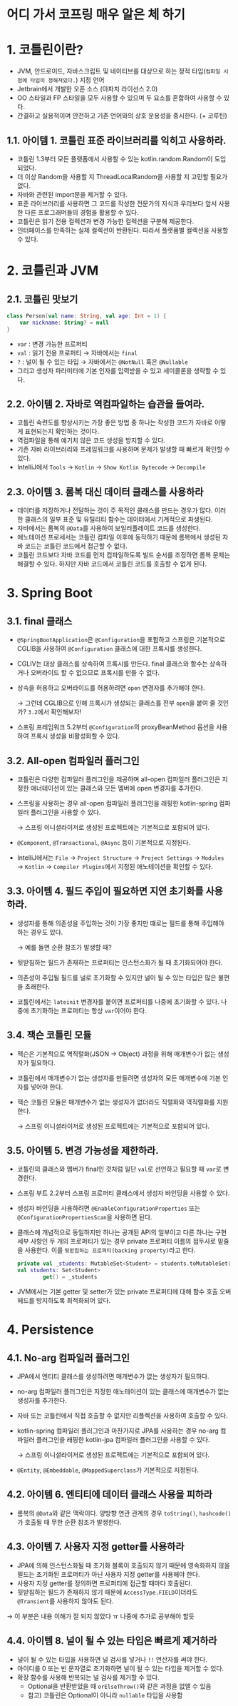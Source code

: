 # 어디 가서 코프링 매우 알은 체 하기

# 1. 코틀린이란?

- JVM, 안드로이드, 자바스크립트 및 네이티브를 대상으로 하는 정적 타입(`컴파일 시점에 타입이 정해져있다.`) 지정 언어
- Jetbrain에서 개발한 오픈 소스 (아파치 라이선스 2.0)
- OO 스타일과 FP 스타일을 모두 사용할 수 있으며 두 요소를 혼합하여 사용할 수 있다.
- 간결하고 실용적이며 안전하고 기존 언어와의 상호 운용성을 중시한다. (+ 코루틴)

## 1.1. 아이템 1. 코틀린 표준 라이브러리를 익히고 사용하라.

- 코틀린 1.3부터 모든 플랫폼에서 사용할 수 있는 kotlin.random.Random이 도입되었다.
- 더 이상 Random을 사용할 지 ThreadLocalRandom을 사용할 지 고민할 필요가 없다.
- 자바와 관련된 import문을 제거할 수 있다.
- 표준 라이브러리를 사용하면 그 코드를 작성한 전문가의 지식과 우리보다 앞서 사용한 다른 프로그래머들의 경험을 활용할 수 있다.
- 코틀린은 읽기 전용 컬렉션과 변경 가능한 컬렉션을 구분해 제공한다.
- 인터페이스를 만족하는 실제 컬렉션이 반환된다. 따라서 플랫폼별 컬렉션을 사용할 수 있다.

# 2. 코틀린과 JVM

## 2.1. 코틀린 맛보기

```kotlin
class Person(val name: String, val age: Int = 1) {
	var nickname: String? = null
}
```

- `var` : 변경 가능한 프로퍼티
- `val` : 읽기 전용 프로퍼티 → 자바에서는 `final`
- `?` : 널이 될 수 있는 타입 → 자바에서는 `@NotNull` 혹은 `@Nullable`
- 그리고 생성자 파라미터에 기본 인자를 입력받을 수 있고 세미콜론을 생략할 수 있다.

## 2.2. 아이템 2. 자바로 역컴파일하는 습관을 들여라.

- 코틀린 숙련도를 향상시키는 가장 좋은 방법 중 하나는 작성한 코드가 자바로 어떻게 표현되는지 확인하는 것이다.
- 역컴파일을 통해 예기치 않은 코드 생성을 방지할 수 있다.
- 기존 자바 라이브러리와 프레임워크를 사용하며 문제가 발생할 때 빠르게 확인할 수 있다.
- IntelliJ에서 `Tools` → `Kotlin` → `Show Kotlin Bytecode` → `Decompile`

## 2.3. 아이템 3. 롬복 대신 데이터 클래스를 사용하라

- 데이터를 저장하거나 전달하는 것이 주 목적인 클래스를 만드는 경우가 많다. 이러한 클래스의 일부 표준 및 유틸리티 함수는 데이터에서 기계적으로 파생된다.
- 자바에서는 롬복의 `@Data`를 사용하여 보일러플레이트 코드를 생성한다.
- 애노테이션 프로세서는 코틀린 컴파일 이후에 동작하기 때문에 롬복에서 생성된 자바 코드는 코틀린 코드에서 접근할 수 없다.
- 코틀린 코드보다 자바 코드를 먼저 컴파일하도록 빌드 순서를 조정하면 롬복 문제는 해결할 수 있다. 하지만 자바 코드에서 코틀린 코드를 호출할 수 없게 된다.

# 3. Spring Boot

## 3.1. final 클래스

- `@SpringBootApplication`은 `@Configuration`을 포함하고 스프링은 기본적으로 CGLIB을 사용하여 `@Configuration` 클래스에 대한 프록시를 생성한다.
- CGLIV는 대상 클래스를 상속하여 프록시를 만든다. final 클래스와 함수는 상속하거나 오버라이드 할 수 없으므로 프록시를 만들 수 없다.
- 상속을 허용하고 오버라이드를 허용하려면 `open` 변경자를 추가해야 한다.
    
    → 그런데 CGLIB으로 인해 프록시가 생성되는 클래스를 전부 `open`을 붙여 줄 것인가? `3.2`에서 확인해보자!
    
- 스프링 프레임워크 5.2부터 `@Configuration`의 proxyBeanMethod 옵션을 사용하여 프록시 생성을 비활성화할 수 있다.

## 3.2. All-open 컴파일러 플러그인

- 코틀린은 다양한 컴파일러 플러그인을 제공하며 all-open 컴파일러 플러그인은 지정한 애너테이션이 있는 클래스와 모든 멤버에 open 변경자를 추가한다.
- 스프링을 사용하는 경우 all-open 컴파일러 플러그인을 래핑한 kotlin-spring 컴파일러 플러그인을 사용할 수 있다.
    
    → 스프링 이니셜라이저로 생성된 프로젝트에는 기본적으로 포함되어 있다.
    
- `@Component`, `@Transactional`, `@Async` 등이 기본적으로 지정된다.
- IntelliJ에서는 `File` → `Project Structure` → `Project Settings` → `Modules` → `Kotlin` → `Compiler Plugins`에서 지정된 애노테이션을 확인할 수 있다.

## 3.3. 아이템 4. 필드 주입이 필요하면 지연 초기화를 사용하라.

- 생성자를 통해 의존성을 주입하는 것이 가장 좋지만 떄로는 필드를 통해 주입해야 하는 경우도 있다.
    
    → 예를 들면 순환 참조가 발생할 때?
    
- 뒷받침하는 필드가 존재하는 프로퍼티는 인스턴스화가 될 때 초기화되어야 한다.
- 의존성이 주입될 필드를 널로 초기화할 수 있지만 널이 될 수 있는 타입은 많은 불편을 초래한다.
- 코틀린에서는 `lateinit` 변경자를 붙이면 프로퍼티를 나중에 초기화할 수 있다. 나중에 초기화하는 프로퍼티는 항상 `var`이어야 한다.

## 3.4. 잭슨 코틀린 모듈

- 잭슨은 기본적으로 역직렬화(JSON → Object) 과정을 위해 매개변수가 없는 생성자가 필요하다.
- 코틀린에서 매개변수가 없는 생성자를 만들려면 생성자의 모든 매개변수에 기본 인자를 넣어야 한다.
- 잭슨 코틀린 모듈은 매개변수가 없는 생성자가 없더라도 직렬화와 역직렬화를 지원한다.
    
    → 스프링 이니셜라이저로 생성된 프로젝트에는 기본적으로 포함되어 있다.
    

## 3.5. 아이템 5. 변경 가능성을 제한하라.

- 코틀린의 클래스와 멤버가 final인 것처럼 일단 `val`로 선언하고 필요할 때 `var`로 변경한다.
- 스프링 부트 2.2부터 스프링 프로퍼티 클래스에서 생성자 바인딩을 사용할 수 있다.
- 생성자 바인딩을 사용하려면 `@EnableConfigurationProperties` 또는 `@ConfigurationPropertiesScan`을 사용하면 된다.
- 클래스에 개념적으로 동일하지만 하나는 공개된 API의 일부이고 다른 하나는 구현 세부 사항인 두 개의 프로퍼티가 있는 경우 private 프로퍼티 이름의 접두사로 밑줄을 사용한다. 이를 `뒷받침하는 프로퍼티(backing property)`라고 한다.
    
    ```kotlin
    private val _students: MutableSet<Student> = students.toMutableSet()
    val students: Set<Student>
    		get() = _students
    ```
    
- JVM에서는 기본 getter 및 setter가 있는 private 프로퍼티에 대해 함수 호출 오버헤드를 방지하도록 최적화되어 있다.

# 4. Persistence

## 4.1. No-arg 컴파일러 플러그인

- JPA에서 엔티티 클래스를 생성하려면 매개변수가 없는 생성자가 필요하다.
- no-arg 컴파일러 플러그인은 지정한 애노테이션이 있는 클래스에 매개변수가 없는 생성자를 추가한다.
- 자바 또는 코틀린에서 직접 호출할 수 없지만 리플렉션을 사용하여 호출할 수 있다.
- kotlin-spring 컴파일러 플러그인과 마찬가지로 JPA를 사용하는 경우 no-arg 컴파일러 플러그인을 래핑한 kotlin-jpa 컴파일러 플러그인을 사용할 수 있다.
    
    → 스프링 이니셜라이저로 생성된 프로젝트에는 기본적으로 포함되어 있다.
    
- `@Entity`, `@Embeddable`, `@MappedSuperclass`가 기본적으로 지정된다.

## 4.2. 아이템 6. 엔티티에 데이터 클래스 사용을 피하라

- 롬복의 `@Data`와 같은 맥락이다. 양방향 연관 관계의 경우 `toString()`, `hashcode()`가 호출될 때 무한 순환 참조가 발생한다.

## 4.3. 아이템 7. 사용자 지정 getter를 사용하라

- JPA에 의해 인스턴스화될 때 초기화 블록이 호출되지 않기 때문에 영속화하지 않을 필드는 초기화된 프로퍼티가 아닌 사용자 지정 getter를 사용해야 한다.
- 사용자 지정 getter를 정의하면 프로퍼티에 접근할 때마다 호출된다.
- 뒷받침하는 필드가 존재하지 않기 때문에 `AccessType.FIELD`이더라도 `@Transient`를 사용하지 않아도 된다.

→ 이 부분은 내용 이해가 잘 되지 않았다 ㅠ 나중에 추가로 공부해야 할듯

## 4.4. 아이템 8. 널이 될 수 있는 타입은 빠르게 제거하라

- 널이 될 수 있는 타입을 사용하면 널 검사를 넣거나 `!!` 연산자를 써야 한다.
- 아이디를 0 또는 빈 문자열로 초기화하면 널이 될 수 있는 타입을 제거할 수 있다.
- 확장 함수를 사용해 반복되는 널 검사를 제거할 수 있다.
    - Optional을 반환받았을 때 `orElseThrow()`와 같은 과정을 없앨 수 있음
    - 참고) 코틀린은 Optional이 아니라 `nullable` 타입을 사용함